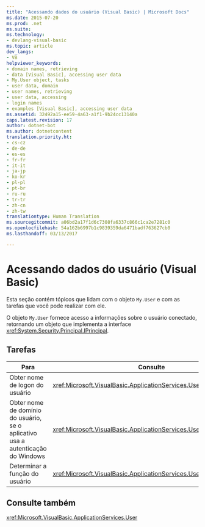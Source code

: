 ```yaml
---
title: "Acessando dados do usuário (Visual Basic) | Microsoft Docs"
ms.date: 2015-07-20
ms.prod: .net
ms.suite: 
ms.technology:
- devlang-visual-basic
ms.topic: article
dev_langs:
- VB
helpviewer_keywords:
- domain names, retrieving
- data [Visual Basic], accessing user data
- My.User object, tasks
- user data, domain
- user names, retrieving
- user data, accessing
- login names
- examples [Visual Basic], accessing user data
ms.assetid: 32492a15-ee59-4a63-a1f1-9b24cc13140a
caps.latest.revision: 17
author: dotnet-bot
ms.author: dotnetcontent
translation.priority.ht:
- cs-cz
- de-de
- es-es
- fr-fr
- it-it
- ja-jp
- ko-kr
- pl-pl
- pt-br
- ru-ru
- tr-tr
- zh-cn
- zh-tw
translationtype: Human Translation
ms.sourcegitcommit: a06bd2a17f1d6c7308fa6337c866c1ca2e7281c0
ms.openlocfilehash: 54a162b6997b1c9839359da6471badf763627cb0
ms.lasthandoff: 03/13/2017

---
```

# <a name="accessing-user-data-visual-basic"></a>Acessando dados do usuário (Visual Basic)
Esta seção contém tópicos que lidam com o objeto `My.User` e com as tarefas que você pode realizar com ele.  
  
 O objeto `My.User` fornece acesso a informações sobre o usuário conectado, retornando um objeto que implementa a interface <xref:System.Security.Principal.IPrincipal>.  
  
## <a name="tasks"></a>Tarefas  
  
|Para|Consulte|  
|--------|---------|  
|Obter nome de logon do usuário|<xref:Microsoft.VisualBasic.ApplicationServices.User.Name%2A>|  
|Obter nome de domínio do usuário, se o aplicativo usa a autenticação do Windows|<xref:Microsoft.VisualBasic.ApplicationServices.User.CurrentPrincipal>|  
|Determinar a função do usuário|<xref:Microsoft.VisualBasic.ApplicationServices.User.IsInRole%2A>|  
  
## <a name="see-also"></a>Consulte também  
 <xref:Microsoft.VisualBasic.ApplicationServices.User>
